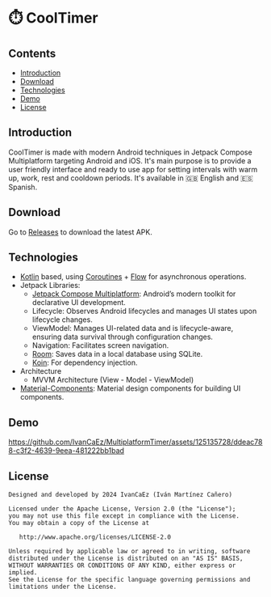 
# ⏱️ CoolTimer

## Contents
- [Introduction](#introduction)
- [Download](#download)
- [Technologies](technologies)
- [Demo](#demo)
- [License](#license)

## Introduction
CoolTimer is made with modern Android techniques in Jetpack Compose Multiplatform targeting Android and iOS.
It's main purpose is to provide a user friendly interface and ready to use app for setting intervals with warm up, work, rest and cooldown periods.
It's available in 🇬🇧 English and 🇪🇸 Spanish.

## Download
Go to [Releases](https://github.com/IvanCaEz/MultiplatformTimer/releases) to download the latest APK.

## Technologies
- [Kotlin](https://kotlinlang.org) based, using [Coroutines](https://github.com/Kotlin/kotlinx.coroutines) + [Flow](https://kotlinlang.org/api/kotlinx.coroutines/kotlinx-coroutines-core/kotlinx.coroutines.flow/) for asynchronous operations.
- Jetpack Libraries:
  - [Jetpack Compose Multiplatform](https://www.jetbrains.com/help/kotlin-multiplatform-dev/compose-multiplatform-getting-started.html): Android’s modern toolkit for declarative UI development.
  - Lifecycle: Observes Android lifecycles and manages UI states upon lifecycle changes.
  - ViewModel: Manages UI-related data and is lifecycle-aware, ensuring data survival through configuration changes.
  - Navigation: Facilitates screen navigation.
  - [Room](https://developer.android.com/training/data-storage/room): Saves data in a local database using SQLite.
  - [Koin](https://insert-koin.io): For dependency injection.
- Architecture
  - MVVM Architecture (View - Model - ViewModel)
- [Material-Components](https://github.com/material-components/material-components-android?tab=readme-ov-file): Material design components for building UI components.

## Demo
https://github.com/IvanCaEz/MultiplatformTimer/assets/125135728/ddeac788-c3f2-4639-9eea-481222bb1bad


## License
````
Designed and developed by 2024 IvanCaEz (Iván Martínez Cañero)

Licensed under the Apache License, Version 2.0 (the "License");
you may not use this file except in compliance with the License.
You may obtain a copy of the License at

   http://www.apache.org/licenses/LICENSE-2.0

Unless required by applicable law or agreed to in writing, software
distributed under the License is distributed on an "AS IS" BASIS,
WITHOUT WARRANTIES OR CONDITIONS OF ANY KIND, either express or implied.
See the License for the specific language governing permissions and
limitations under the License.
````

